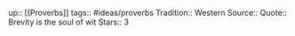 up:: [[Proverbs]]
tags:: #ideas/proverbs
Tradition:: Western 
Source:: 
Quote:: Brevity is the soul of wit
Stars:: 3